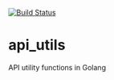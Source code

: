 [![Build Status](https://travis-ci.org/lelinu/api_utils.svg?branch=master)](https://travis-ci.org/lelinu/api_utils)

# api_utils
API utility functions in Golang
